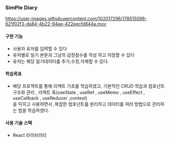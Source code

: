 ### SimPle Diary

https://user-images.githubusercontent.com/102017296/178515098-621f02f3-da84-4b22-94ae-422eecfd844a.mov

#### 구현 기능

- 사용자 유저를 입력할 수 있다
- 유저별로 일기 본문과 그날의 감정점수를 작성 하고 저장할 수 있다
- 유저는 해당 일기데이터를 추가,수정,삭제할 수 있다.

#### 학습목표

- 해당 프로젝트를 통해 리액트 기초를 학습하였고, 기본적인 CRUD 학습과 컴포넌트 구조화 관리 , 리액트 훅(useState , useRef , useMemo , useEffect , useCallback , useReducer ,context)</br>
  을 익히고 사용하면서 ,복잡한 컴포넌트를 분리하고 데이터를 여러 방법으로 관리하는 법을 학습하였다.

#### 사용 기술 스택

- React 라이브러리

